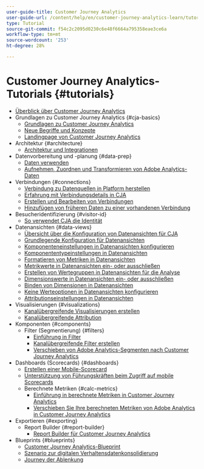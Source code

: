 ```yaml
---
user-guide-title: Customer Journey Analytics
user-guide-url: /content/help/en/customer-journey-analytics-learn/tutorials/overview.html
type: Tutorial
source-git-commit: f54c2c2095d0230c6e48f6664a795358eae3ce6a
workflow-type: tm+mt
source-wordcount: '253'
ht-degree: 28%

---
```



# Customer Journey Analytics-Tutorials {#tutorials}

+ [Überblick über Customer Journey Analytics](overview.md)
+ Grundlagen zu Customer Journey Analytics {#cja-basics}
   + [Grundlagen zu Customer Journey Analytics](cja-basics/understanding-customer-journey-analytics.md)
   + [Neue Begriffe und Konzepte](cja-basics/new-terms-and-concepts-in-cja.md)
   + [Landingpage von Customer Journey Analytics](cja-basics/customer-journey-analytics-landing-page.md)
+ Architektur {#architecture}
   + [Architektur und Integrationen](architecture/architecture-and-integrations-of-cja.md)
+ Datenvorbereitung und -planung {#data-prep}
   + [Daten verwenden](data-prep/working-with-data-in-cja.md)
   + [Aufnehmen, Zuordnen und Transformieren von Adobe Analytics-Daten](data-prep/ingest-map-and-transform-adobe-analytics-data.md)
+ Verbindungen {#connections}
   + [Verbindung zu Datenquellen in Platform herstellen](connections/connecting-customer-journey-analytics-to-data-sources-in-platform.md)
   + [Erfahrung mit Verbindungsdetails in CJA](connections/connections-details-experience-in-cja.md)
   + [Erstellen und Bearbeiten von Verbindungen](connections/cja-connections-creation-and-edit-experience.md)
   + [Hinzufügen von früheren Daten zu einer vorhandenen Verbindung](connections/add-past-data-to-an-existing-connection-in-cja.md)
+ Besucheridentifizierung {#visitor-id}
   + [So verwendet CJA die Identität](visitor-id/understanding-how-customer-journey-analytics-uses-identity.md)
+ Datenansichten {#data-views}
   + [Übersicht über die Konfiguration von Datenansichten für CJA](data-views/overview-of-configuring-data-views-for-cja.md)
   + [Grundlegende Konfiguration für Datenansichten](data-views/basic-configuration-for-data-views.md)
   + [Komponenteneinstellungen in Datenansichten konfigurieren](data-views/configuring-component-settings-in-data-views.md)
   + [Komponententypeinstellungen in Datenansichten](data-views/component-type-settings-in-data-views.md)
   + [Formatieren von Metriken in Datenansichten](data-views/formatting-metrics-in-data-views.md)
   + [Metrikwerte in Datenansichten ein- oder ausschließen](data-views/include-or-exclude-metric-values-in-data-views.md)
   + [Erstellen von Wertegruppen in Datenansichten für die Analyse](data-views/creating-value-buckets-in-data-views-for-analysis.md)
   + [Dimensionswerte in Datenansichten ein- oder ausschließen](data-views/include-or-exclude-dimension-values-in-data-views.md)
   + [Binden von Dimensionen in Datenansichten](data-views/binding-dimensions-in-data-views.md)
   + [Keine Werteoptionen in Datenansichten konfigurieren](data-views/configure-no-value-options-in-data-views.md)
   + [Attributionseinstellungen in Datenansichten](data-views/attribution-settings-in-data-views.md)
+ Visualisierungen {#visualizations}
   + [Kanalübergreifende Visualisierungen erstellen](visualizations/creating-cross-channel-visualizations-in-customer-journey-analytics.md)
   + [Kanalübergreifende Attribution](visualizations/cross-channel-attribution-in-customer-journey-analytics.md)
+ Komponenten {#components}
   + Filter (Segmentierung) {#filters}
      + [Einführung in Filter](components/filters/introduction-to-filters-in-cja.md)
      + [Kanalübergreifende Filter erstellen](components/filters/creating-cross-channel-filters-in-customer-journey-analytics.md)
      + [Verschieben von Adobe Analytics-Segmenten nach Customer Journey Analytics](components/filters/moving-adobe-analytics-segments-to-customer-journey-analytics.md)
+ Dashboards (Scorecards) {#dashboards}
   + [Erstellen einer Mobile-Scorecard](dashboards/create-a-mobile-scorecard.md)
   + [Unterstützung von Führungskräften beim Zugriff auf mobile Scorecards](dashboards/assist-executives-to-access-mobile-scorecards.md)
   + Berechnete Metriken {#calc-metrics}
      + [Einführung in berechnete Metriken in Customer Journey Analytics](components/calc-metrics/introduction-to-calculated-metrics-in-customer-journey-analytics.md)
      + [Verschieben Sie Ihre berechneten Metriken von Adobe Analytics in Customer Journey Analytics](components/calc-metrics/moving-your-calculated-metrics-from-adobe-analytics-to-customer-journey-analytics.md)
+ Exportieren {#exporting}
   + Report Builder {#report-builder}
      + [Report Builder für Customer Journey Analytics](exporting/report-builder/report-builder-for-customer-journey-analytics.md)
+ Blueprints {#blueprints}
   + [Customer Journey Analytics-Blueprint](https://experienceleague.adobe.com/docs/blueprints-learn/architecture/customer-journey-analytics/overview.html?lang=de)
   + [Szenario zur digitalen Verhaltensdatenkonsolidierung](https://experienceleague.adobe.com/docs/blueprints-learn/architecture/customer-journey-analytics/digital-behavioral-data-consolidation.html?lang=de)
   + [Journey der Ablenkung](https://experienceleague.adobe.com/docs/blueprints-learn/architecture/customer-journey-analytics/call-deflect.html?lang=de#customer-journey-analytics)

